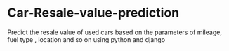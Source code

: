 # Car-Resale-value-prediction
Predict the resale value of used cars based on the parameters of mileage, fuel type , location and so on using python and django
